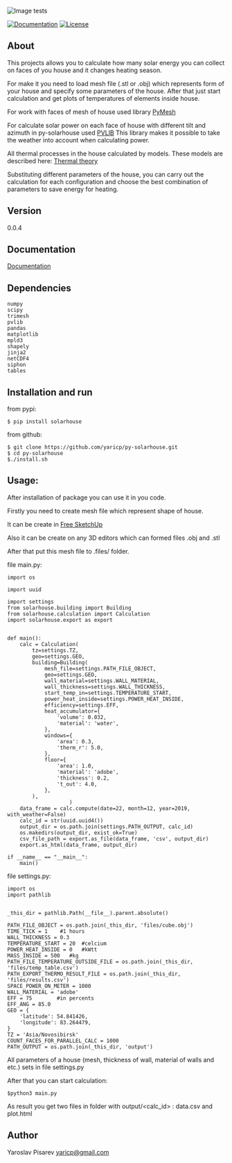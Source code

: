 ![Image tests](https://travis-ci.com/yaricp/py-solarhouse.svg?branch=master)

[![Documentation](https://readthedocs.org/projects/solarhouse/badge/?version=latest&style=flat)](https://py-solarhouse.readthedocs.io/en/latest/)
[![License](https://img.shields.io/badge/License-MIT-yellow.svg)](https://opensource.org/licenses/MIT)

## About
This projects allows you to calculate how many solar energy you can collect on faces of you house and it changes heating season.

For make it you need to load mesh file (.stl or .obj) which represents form of your house and specify some parameters of the house.
After that just start calculation and get plots of temperatures of elements inside house.

For work with faces of mesh of house used library [PyMesh](https://pymesh.readthedocs.io/en/latest/)

For calculate solar power on each face of house with different tilt and azimuth in py-solarhouse used [PVLIB](https://pvlib-python.readthedocs.io/en/stable/)
This library makes it possible to take the weather into account when calculating power.

All thermal processes in the house calculated by models. These models are described here: [Thermal theory](https://solarhouse.readthedocs.io/en/latest/thermal_theory.html)

Substituting different parameters of the house, you can carry out the calculation for each configuration and choose the best combination of parameters to save energy for heating.

## Version
0.0.4

## Documentation

[Documentation](https://solarhouse.readthedocs.io)

## Dependencies


    numpy
    scipy
    trimesh
    pvlib
    pandas
    matplotlib
    mpld3
    shapely
    jinja2
    netCDF4
    siphon
    tables

## Installation and run

from pypi:

    $ pip install solarhouse
    
from github:

    $ git clone https://github.com/yaricp/py-solarhouse.git
    $ cd py-solarhouse
    $./install.sh

## Usage:

After installation of package you can use it in you code.

Firstly you need to create mesh file which represent shape of house.

It can be create in [Free SketchUp](https://app.sketchup.com)

Also it can be create on any 3D editors which can formed files .obj and .stl

After that put this mesh file to .files/  folder.

file main.py:


    import os

    import uuid

    import settings
    from solarhouse.building import Building
    from solarhouse.calculation import Calculation
    import solarhouse.export as export


    def main():
        calc = Calculation(
            tz=settings.TZ,
            geo=settings.GEO,
            building=Building(
                mesh_file=settings.PATH_FILE_OBJECT,
                geo=settings.GEO,
                wall_material=settings.WALL_MATERIAL,
                wall_thickness=settings.WALL_THICKNESS,
                start_temp_in=settings.TEMPERATURE_START,
                power_heat_inside=settings.POWER_HEAT_INSIDE,
                efficiency=settings.EFF,
                heat_accumulator={
                    'volume': 0.032,
                    'material': 'water',
                },
                windows={
                    'area': 0.3,
                    'therm_r': 5.0,
                },
                floor={
                    'area': 1.0,
                    'material': 'adobe',
                    'thickness': 0.2,
                    't_out': 4.0,
                },
            ),
                        )
        data_frame = calc.compute(date=22, month=12, year=2019, with_weather=False)
        calc_id = str(uuid.uuid4())
        output_dir = os.path.join(settings.PATH_OUTPUT, calc_id)
        os.makedirs(output_dir, exist_ok=True)
        csv_file_path = export.as_file(data_frame, 'csv', output_dir)
        export.as_html(data_frame, output_dir)

    if __name__ == "__main__":
        main()


file settings.py:


    import os
    import pathlib


    _this_dir = pathlib.Path(__file__).parent.absolute()

    PATH_FILE_OBJECT = os.path.join(_this_dir, 'files/cube.obj')
    TIME_TICK = 1    #1 hours
    WALL_THICKNESS = 0.3
    TEMPERATURE_START = 20  #celcium
    POWER_HEAT_INSIDE = 0   #kWtt
    MASS_INSIDE = 500   #kg
    PATH_FILE_TEMPERATURE_OUTSIDE_FILE = os.path.join(_this_dir, 'files/temp_table.csv')
    PATH_EXPORT_THERMO_RESULT_FILE = os.path.join(_this_dir, 'files/results.csv')
    SPACE_POWER_ON_METER = 1000
    WALL_MATERIAL = 'adobe'
    EFF = 75        #in percents
    EFF_ANG = 85.0
    GEO = {
        'latitude': 54.841426,
        'longitude': 83.264479,
    }
    TZ = 'Asia/Novosibirsk'
    COUNT_FACES_FOR_PARALLEL_CALC = 1000
    PATH_OUTPUT = os.path.join(_this_dir, 'output')


All parameters of a house (mesh, thickness of wall, material of walls and etc.) sets in file settings.py

After that you can start calculation:


    $python3 main.py


As result you get two files in folder with output/<calc_id> : data.csv and plot.html


## Author
Yaroslav Pisarev
yaricp@gmail.com



